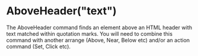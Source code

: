 # AboveHeader("text")



The AboveHeader command finds an element above an HTML header with text matched within quotation
marks. You will need to combine this command with another arrange (Above, Near, Below etc) and/or an action command (Set, Click etc).